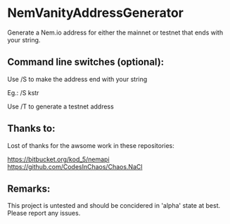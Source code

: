 # NemVanityAddressGenerator
Generate a Nem.io address for either the mainnet or testnet that ends with your string.


## Command line switches (optional):
Use /S <string> to make the address end with your string

Eg.: /S kstr


Use /T to generate a testnet address


## Thanks to:
Lost of thanks for the awsome work in these repositories:

https://bitbucket.org/kod_5/nemapi
https://github.com/CodesInChaos/Chaos.NaCl

## Remarks:
This project is untested and should be concidered in 'alpha' state at best.
Please report any issues.

